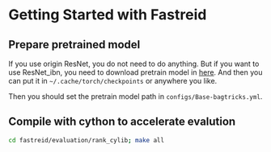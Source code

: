 # Getting Started with Fastreid

## Prepare pretrained model

If you use origin ResNet, you do not need to do anything. But if you want to use ResNet_ibn, you need to download pretrain model in [here](https://drive.google.com/open?id=1thS2B8UOSBi_cJX6zRy6YYRwz_nVFI_S). And then you can put it in `~/.cache/torch/checkpoints` or anywhere you like.

Then you should set the pretrain model path in `configs/Base-bagtricks.yml`.

## Compile with cython to accelerate evalution

```bash
cd fastreid/evaluation/rank_cylib; make all
```
